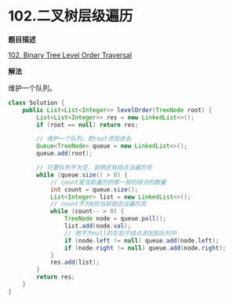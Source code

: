 # 102.二叉树层级遍历

**题目描述**

[102. Binary Tree Level Order Traversal](https://leetcode-cn.com/problems/binary-tree-level-order-traversal/)

**解法**

维护一个队列。

```java
class Solution {
    public List<List<Integer>> levelOrder(TreeNode root) {
        List<List<Integer>> res = new LinkedList<>();
        if (root == null) return res;

        // 维护一个队列，把root添加进去
        Queue<TreeNode> queue = new LinkedList<>();
        queue.add(root);

        // 只要队列不为空，说明还有结点没遍历完
        while (queue.size() > 0) {
            // count是当前遍历的那一层的结点的数量
            int count = queue.size();
            List<Integer> list = new LinkedList<>();
            // count不为0则当前层还没遍历完
            while (count-- > 0) {
                TreeNode node = queue.poll();
                list.add(node.val);
                // 把不为null的左右子结点添加到队列中
                if (node.left != null) queue.add(node.left);
                if (node.right != null) queue.add(node.right);
            }
            res.add(list);
        }
        return res;
    }
}
```